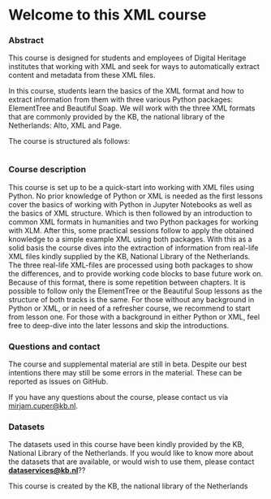 # Welcome to this XML course

### Abstract
This course is designed for students and employees of Digital Heritage institutes that working with XML and seek for ways to 
automatically extract content and metadata from these XML files. 

In this course, students learn the basics of the XML format and how to extract information from them with three various Python packages: ElementTree and Beautiful Soap. We will work with the three XML formats that are commonly provided by the KB, the national library of the Netherlands: Alto, XML and Page. 

The course is structured als follows:
```{tableofcontents}
```

### Course description
This course is set up to be a quick-start into working with XML files using Python. No prior knowledge of Python or XML is needed as the first lessons cover the basics of working with Python in Jupyter Notebooks as well as the basics of XML structure. Which is then followed by an introduction to common XML formats in humanities and two Python packages for working with XLM. After this, some practical sessions follow to apply the obtained knowledge to a simple example XML using both packages. 
With this as a solid basis the course dives into the extraction of information from real-life XML files kindly supplied by the KB, National Library of the Netherlands. 
The three real-life XML-files are processed using both packages to show the differences, and to provide working code blocks to base future work on.
Because of this format, there is some repetition between chapters. 
It is possible to follow only the ElementTree or the Beautiful Soup lessons as the structure of both tracks is the same. For those without any background in Python or XML, or in need of a refresher course, we recommend to start from lesson one. For those with a background in either Python or XML, feel free to deep-dive into the later lessons and skip the introductions.


### Questions and contact 
The course and supplemental material are still in beta. Despite our best intentions there may still be some errors in the material. These can be reported as issues on GitHub.

If you have any questions about the course, please contact us via mirjam.cuper@kb.nl.


### Datasets
The datasets used in this course have been kindly provided by the KB, National Library of the Netherlands. If you would like to know more about the datasets that are available, or would wish to use them, please contact **dataservices@kb.nl**??



This course is created by the KB, the national library of the Netherlands